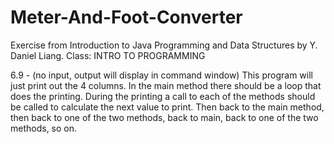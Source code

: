 # Meter-And-Foot-Converter
Exercise from Introduction to Java Programming and Data Structures by Y. Daniel Liang. 
Class: INTRO TO PROGRAMMING 

6.9 - (no input, output will display in command window) This program will just print out the 4 columns. In the main method there should be a loop that does the printing. During the printing a call to each of the methods should be called to calculate the next value to print. Then back to the main method, then back to one of the two methods, back to main, back to one of the two methods, so on.
